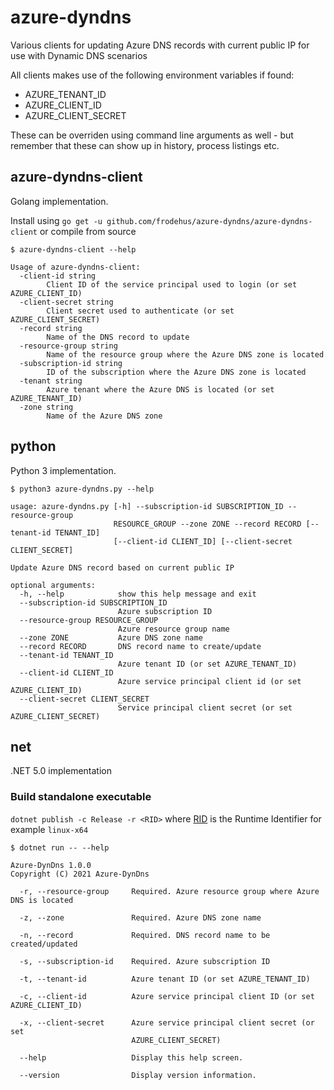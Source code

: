 # azure-dyndns

Various clients for updating Azure DNS records with current public IP for use with Dynamic DNS scenarios

All clients makes use of the following environment variables if found:

- AZURE_TENANT_ID
- AZURE_CLIENT_ID
- AZURE_CLIENT_SECRET

These can be overriden using command line arguments as well - but remember that these can show up in history, process listings etc.

## azure-dyndns-client

Golang implementation.

Install using `go get -u github.com/frodehus/azure-dyndns/azure-dyndns-client` or compile from source

```
$ azure-dyndns-client --help

Usage of azure-dyndns-client:
  -client-id string
        Client ID of the service principal used to login (or set AZURE_CLIENT_ID)
  -client-secret string
        Client secret used to authenticate (or set AZURE_CLIENT_SECRET)
  -record string
        Name of the DNS record to update
  -resource-group string
        Name of the resource group where the Azure DNS zone is located
  -subscription-id string
        ID of the subscription where the Azure DNS zone is located
  -tenant string
        Azure tenant where the Azure DNS is located (or set AZURE_TENANT_ID)
  -zone string
        Name of the Azure DNS zone
```


## python

Python 3 implementation.

```
$ python3 azure-dyndns.py --help  

usage: azure-dyndns.py [-h] --subscription-id SUBSCRIPTION_ID --resource-group
                       RESOURCE_GROUP --zone ZONE --record RECORD [--tenant-id TENANT_ID]
                       [--client-id CLIENT_ID] [--client-secret CLIENT_SECRET]

Update Azure DNS record based on current public IP

optional arguments:
  -h, --help            show this help message and exit
  --subscription-id SUBSCRIPTION_ID
                        Azure subscription ID
  --resource-group RESOURCE_GROUP
                        Azure resource group name
  --zone ZONE           Azure DNS zone name
  --record RECORD       DNS record name to create/update
  --tenant-id TENANT_ID
                        Azure tenant ID (or set AZURE_TENANT_ID)
  --client-id CLIENT_ID
                        Azure service principal client id (or set AZURE_CLIENT_ID)
  --client-secret CLIENT_SECRET
                        Service principal client secret (or set AZURE_CLIENT_SECRET)
```

## net

.NET 5.0 implementation

### Build standalone executable

`dotnet publish -c Release -r <RID>` where [RID](https://docs.microsoft.com/en-us/dotnet/core/rid-catalog) is the Runtime Identifier for example `linux-x64`

```
$ dotnet run -- --help 

Azure-DynDns 1.0.0
Copyright (C) 2021 Azure-DynDns

  -r, --resource-group     Required. Azure resource group where Azure DNS is located

  -z, --zone               Required. Azure DNS zone name

  -n, --record             Required. DNS record name to be created/updated

  -s, --subscription-id    Required. Azure subscription ID

  -t, --tenant-id          Azure tenant ID (or set AZURE_TENANT_ID)

  -c, --client-id          Azure service principal client ID (or set AZURE_CLIENT_ID)

  -x, --client-secret      Azure service principal client secret (or set
                           AZURE_CLIENT_SECRET)

  --help                   Display this help screen.

  --version                Display version information.
```
